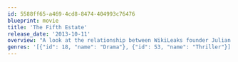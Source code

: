 ```yaml
---
id: 5588ff65-a469-4cd8-8474-404993c76476
blueprint: movie
title: 'The Fifth Estate'
release_date: '2013-10-11'
overview: "A look at the relationship between WikiLeaks founder Julian Assange and his early supporter and eventual colleague Daniel Domscheit-Berg, and how the website's growth and influence led to an irreparable rift between the two friends."
genres: '[{"id": 18, "name": "Drama"}, {"id": 53, "name": "Thriller"}]'
---
```

